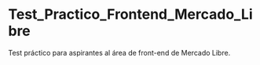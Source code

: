 # Test_Practico_Frontend_Mercado_Libre
Test práctico para aspirantes al área de front-end de Mercado Libre.
